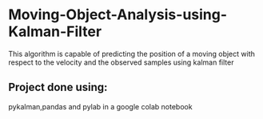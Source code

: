# Moving-Object-Analysis-using-Kalman-Filter
This algorithm is capable of predicting the position of a moving object with respect to the velocity and the observed samples using kalman filter
## Project done using:
pykalman,pandas and pylab in a google colab notebook
